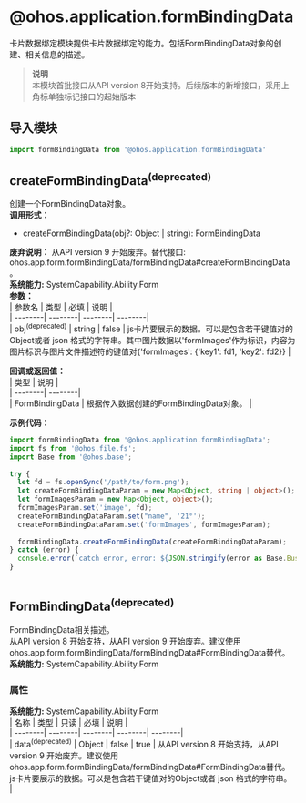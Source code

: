 # @ohos.application.formBindingData    
卡片数据绑定模块提供卡片数据绑定的能力。包括FormBindingData对象的创建、相关信息的描述。  
> **说明**   
>本模块首批接口从API version 8开始支持。后续版本的新增接口，采用上角标单独标记接口的起始版本  
  
## 导入模块  
  
```js    
import formBindingData from '@ohos.application.formBindingData'    
```  
    
## createFormBindingData<sup>(deprecated)</sup>    
创建一个FormBindingData对象。  
 **调用形式：**     
- createFormBindingData(obj?: Object | string): FormBindingData  
  
 **废弃说明：** 从API version 9 开始废弃。替代接口: ohos.app.form.formBindingData/formBindingData#createFormBindingData。  
 **系统能力:**  SystemCapability.Ability.Form    
 **参数：**     
| 参数名 | 类型 | 必填 | 说明 |  
| --------| --------| --------| --------|  
| obj<sup>(deprecated)</sup> | string | false | js卡片要展示的数据。可以是包含若干键值对的Object或者 json 格式的字符串。其中图片数据以'formImages'作为标识，内容为图片标识与图片文件描述符的键值对{'formImages': {'key1': fd1, 'key2': fd2}} |  
    
 **回调或返回值：**     
| 类型 | 说明 |  
| --------| --------|  
| FormBindingData | 根据传入数据创建的FormBindingData对象。 |  
    
 **示例代码：**   
```ts    
import formBindingData from '@ohos.application.formBindingData';  
import fs from '@ohos.file.fs';  
import Base from '@ohos.base';  
  
try {  
  let fd = fs.openSync('/path/to/form.png');  
  let createFormBindingDataParam = new Map<Object, string | object>();  
  let formImagesParam = new Map<Object, object>();  
  formImagesParam.set('image', fd);  
  createFormBindingDataParam.set("name", '21°');  
  createFormBindingDataParam.set('formImages', formImagesParam);  
  
  formBindingData.createFormBindingData(createFormBindingDataParam);  
} catch (error) {  
  console.error(`catch error, error: ${JSON.stringify(error as Base.BusinessError)}`);  
}  
    
```    
  
    
## FormBindingData<sup>(deprecated)</sup>    
FormBindingData相关描述。    
从API version 8 开始支持，从API version 9 开始废弃。建议使用ohos.app.form.formBindingData/formBindingData#FormBindingData替代。  
 **系统能力:**  SystemCapability.Ability.Form    
### 属性    
 **系统能力:**  SystemCapability.Ability.Form    
| 名称 | 类型 | 只读 | 必填 | 说明 |  
| --------| --------| --------| --------| --------|  
| data<sup>(deprecated)</sup> | Object | false | true | 从API version 8 开始支持，从API version 9 开始废弃。建议使用ohos.app.form.formBindingData/formBindingData#FormBindingData替代。<br>js卡片要展示的数据。可以是包含若干键值对的Object或者 json 格式的字符串。 |  
